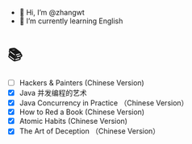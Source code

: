 - 👋 Hi, I’m @zhangwt
- 🌱 I’m currently learning English

# :books:
- [ ] Hackers & Painters (Chinese Version)
- [x] Java 并发编程的艺术
- [x] Java Concurrency in Practice （Chinese Version）
- [x] How to Red a Book (Chinese Version)
- [x] Atomic Habits (Chinese Version)
- [x] The Art of Deception （Chinese Version）

